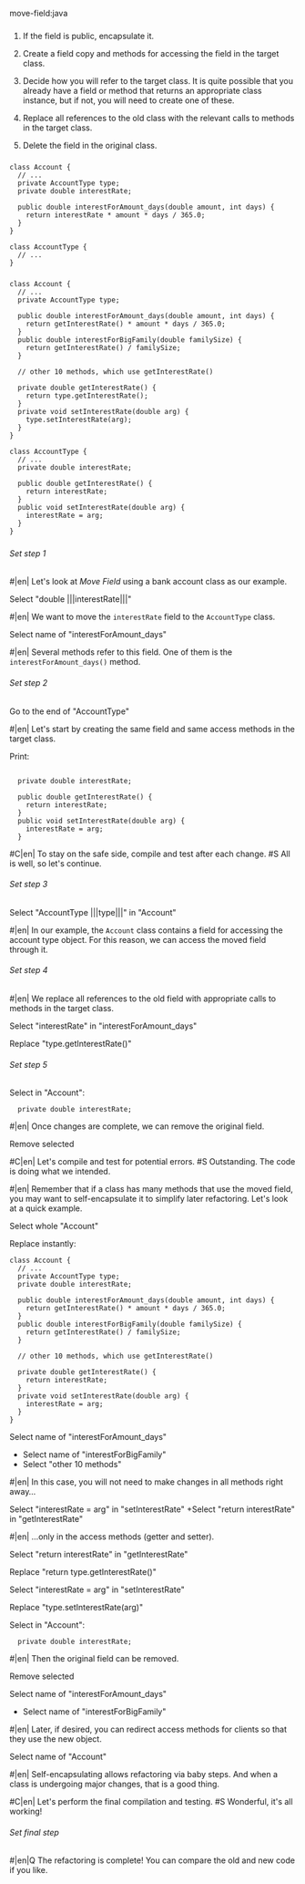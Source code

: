 move-field:java

###

1. If the field is public, encapsulate it.

2. Create a field copy and methods for accessing the field in the target class.

3. Decide how you will refer to the target class. It is quite possible that you already have a field or method that returns an appropriate class instance, but if not, you will need to create one of these.

4. Replace all references to the old class with the relevant calls to methods in the target class.

5. Delete the field in the original class.



###

```
class Account {
  // ...
  private AccountType type;
  private double interestRate;

  public double interestForAmount_days(double amount, int days) {
    return interestRate * amount * days / 365.0;
  }
}

class AccountType {
  // ...
}
```

###

```
class Account {
  // ...
  private AccountType type;

  public double interestForAmount_days(double amount, int days) {
    return getInterestRate() * amount * days / 365.0;
  }
  public double interestForBigFamily(double familySize) {
    return getInterestRate() / familySize;
  }

  // other 10 methods, which use getInterestRate()

  private double getInterestRate() {
    return type.getInterestRate();
  }
  private void setInterestRate(double arg) {
    type.setInterestRate(arg);
  }
}

class AccountType {
  // ...
  private double interestRate;

  public double getInterestRate() {
    return interestRate;
  }
  public void setInterestRate(double arg) {
    interestRate = arg;
  }
}
```

###

###### Set step 1


#|en| Let's look at *Move Field*  using a bank account class as our example.

Select "double |||interestRate|||"


#|en| We want to move the `interestRate` field to the `AccountType` class.

Select name of "interestForAmount_days"


#|en| Several methods refer to this field. One of them is the `interestForAmount_days()` method.

###### Set step 2

Go to the end of "AccountType"


#|en| Let's start by creating the same field and same access methods in the target class.

Print:
```

  private double interestRate;

  public double getInterestRate() {
    return interestRate;
  }
  public void setInterestRate(double arg) {
    interestRate = arg;
  }
```


#C|en| To stay on the safe side, compile and test after each change.
#S All is well, so let's continue.

###### Set step 3

Select "AccountType |||type|||" in "Account"


#|en| In our example, the `Account` class contains a field for accessing the account type object. For this reason, we can access the moved field through it.

###### Set step 4


#|en| We replace all references to the old field with appropriate calls to methods in the target class.

Select "interestRate" in "interestForAmount_days"

Replace "type.getInterestRate()"

###### Set step 5

Select in "Account":
```
  private double interestRate;

```


#|en| Once changes are complete, we can remove the original field.

Remove selected


#C|en| Let's compile and test for potential errors.
#S Outstanding. The code is doing what we intended.

#|en| Remember that if a class has many methods that use the moved field, you may want to self-encapsulate it to simplify later refactoring. Let's look at a quick example.

Select whole "Account"

Replace instantly:
```
class Account {
  // ...
  private AccountType type;
  private double interestRate;

  public double interestForAmount_days(double amount, int days) {
    return getInterestRate() * amount * days / 365.0;
  }
  public double interestForBigFamily(double familySize) {
    return getInterestRate() / familySize;
  }

  // other 10 methods, which use getInterestRate()

  private double getInterestRate() {
    return interestRate;
  }
  private void setInterestRate(double arg) {
    interestRate = arg;
  }
}

```

Select name of "interestForAmount_days"
+ Select name of "interestForBigFamily"
+ Select "other 10 methods"


#|en| In this case, you will not need to make changes in all methods right away…


Select "interestRate = arg" in "setInterestRate"
+Select "return interestRate" in "getInterestRate"


#|en| …only in the access methods (getter and setter).

Select "return interestRate" in "getInterestRate"

Replace "return type.getInterestRate()"

Select "interestRate = arg" in "setInterestRate"

Replace "type.setInterestRate(arg)"

Select in "Account":
```
  private double interestRate;

```


#|en| Then the original field can be removed.

Remove selected

Select name of "interestForAmount_days"
+ Select name of "interestForBigFamily"


#|en| Later, if desired, you can redirect access methods for clients so that they use the new object.

Select name of "Account"


#|en| Self-encapsulating allows refactoring via baby steps. And when a class is undergoing major changes, that is a good thing.


#C|en| Let's perform the final compilation and testing.
#S Wonderful, it's all working!


###### Set final step


#|en|Q The refactoring is complete! You can compare the old and new code if you like.
